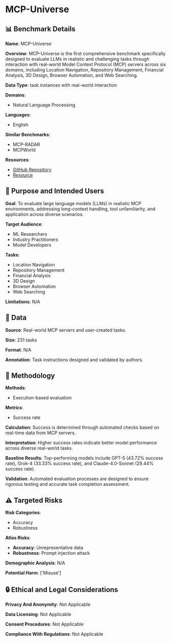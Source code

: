 # MCP-Universe

## 📊 Benchmark Details

**Name**: MCP-Universe

**Overview**: MCP-Universe is the first comprehensive benchmark specifically designed to evaluate LLMs in realistic and challenging tasks through interaction with real-world Model Context Protocol (MCP) servers across six domains, including Location Navigation, Repository Management, Financial Analysis, 3D Design, Browser Automation, and Web Searching.

**Data Type**: task instances with real-world interaction

**Domains**:
- Natural Language Processing

**Languages**:
- English

**Similar Benchmarks**:
- MCP-RADAR
- MCPWorld

**Resources**:
- [GitHub Repository](https://github.com/SalesforceAIResearch/MCP-Universe)
- [Resource](https://mcp-universe.github.io)

## 🎯 Purpose and Intended Users

**Goal**: To evaluate large language models (LLMs) in realistic MCP environments, addressing long-context handling, tool unfamiliarity, and application across diverse scenarios.

**Target Audience**:
- ML Researchers
- Industry Practitioners
- Model Developers

**Tasks**:
- Location Navigation
- Repository Management
- Financial Analysis
- 3D Design
- Browser Automation
- Web Searching

**Limitations**: N/A

## 💾 Data

**Source**: Real-world MCP servers and user-created tasks.

**Size**: 231 tasks

**Format**: N/A

**Annotation**: Task instructions designed and validated by authors.

## 🔬 Methodology

**Methods**:
- Execution-based evaluation

**Metrics**:
- Success rate

**Calculation**: Success is determined through automated checks based on real-time data from MCP servers.

**Interpretation**: Higher success rates indicate better model performance across diverse real-world tasks.

**Baseline Results**: Top-performing models include GPT-5 (43.72% success rate), Grok-4 (33.33% success rate), and Claude-4.0-Sonnet (29.44% success rate).

**Validation**: Automated evaluation processes are designed to ensure rigorous testing and accurate task completion assessment.

## ⚠️ Targeted Risks

**Risk Categories**:
- Accuracy
- Robustness

**Atlas Risks**:
- **Accuracy**: Unrepresentative data
- **Robustness**: Prompt injection attack

**Demographic Analysis**: N/A

**Potential Harm**: ['Misuse']

## 🔒 Ethical and Legal Considerations

**Privacy And Anonymity**: Not Applicable

**Data Licensing**: Not Applicable

**Consent Procedures**: Not Applicable

**Compliance With Regulations**: Not Applicable
